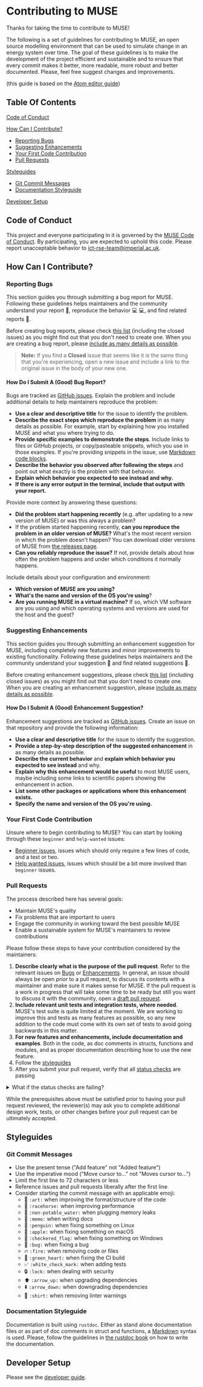 <!-- markdownlint-disable MD033 -->

# Contributing to MUSE

Thanks for taking the time to contribute to MUSE!

The following is a set of guidelines for contributing to MUSE, an open source modelling environment
that can be used to simulate change in an energy system over time. The goal of these guidelines is
to make the development of the project efficient and sustainable and to ensure that every commit
makes it better, more readable, more robust and better documented. Please, feel free suggest changes
and improvements.

(this guide is based on the [Atom editor guide](https://github.com/atom/atom/blob/master/CONTRIBUTING.md))

## Table Of Contents

[Code of Conduct](#code-of-conduct)

[How Can I Contribute?](#how-can-i-contribute)

- [Reporting Bugs](#reporting-bugs)
- [Suggesting Enhancements](#suggesting-enhancements)
- [Your First Code Contribution](#your-first-code-contribution)
- [Pull Requests](#pull-requests)

[Styleguides](#styleguides)

- [Git Commit Messages](#git-commit-messages)
- [Documentation Styleguide](#documentation-styleguide)

[Developer Setup](#developer-setup)

## Code of Conduct

This project and everyone participating in it is governed by the [MUSE Code of Conduct](CODE_OF_CONDUCT.md).
By participating, you are expected to uphold this code. Please report unacceptable behavior to
<ict-rse-team@imperial.ac.uk>.

## How Can I Contribute?

### Reporting Bugs

This section guides you through submitting a bug report for MUSE. Following these guidelines helps
maintainers and the community understand your report :pencil:, reproduce the behavior :computer:
:computer:, and find related reports :mag_right:.

Before creating bug reports, please check [this list](https://github.com/EnergySystemsModellingLab/MUSE2/issues)
(including the closed issues) as you might find out that you don't need to create one. When you are
creating a bug report, please [include as many details as possible](#how-do-i-submit-a-good-bug-report).

> **Note:** If you find a **Closed** issue that seems like it is the same thing that you're
> experiencing, open a new issue and include a link to the original issue in the body of your new one.

#### How Do I Submit A (Good) Bug Report?

Bugs are tracked as [GitHub issues](https://guides.github.com/features/issues/). Explain the problem
and include additional details to help maintainers reproduce the problem:

- **Use a clear and descriptive title** for the issue to identify the problem.
- **Describe the exact steps which reproduce the problem** in as many details as possible.
  For example, start by explaining how you installed MUSE and what you where trying to do.
- **Provide specific examples to demonstrate the steps**. Include links to files or GitHub projects,
  or copy/pasteable snippets, which you use in those examples. If you're providing snippets in the
  issue, use [Markdown code blocks](https://help.github.com/articles/markdown-basics/#multiple-lines).
- **Describe the behavior you observed after following the steps** and point out what exactly is the
  problem with that behavior.
- **Explain which behavior you expected to see instead and why.**
- **If there is any error output in the terminal, include that output with your report.**

Provide more context by answering these questions:

- **Did the problem start happening recently** (e.g. after updating to a new version of MUSE) or was
  this always a problem?
- If the problem started happening recently, **can you reproduce the problem in an older version of
  MUSE?** What's the most recent version in which the problem doesn't happen? You can download older
  versions of MUSE from [the releases page](https://github.com/EnergySystemsModellingLab/MUSE2/releases).
- **Can you reliably reproduce the issue?** If not, provide details about how often the problem
  happens and under which conditions it normally happens.

Include details about your configuration and environment:

- **Which version of MUSE are you using?**
- **What's the name and version of the OS you're using**?
- **Are you running MUSE in a virtual machine?** If so, which VM software are you using and which
  operating systems and versions are used for the host and the guest?

### Suggesting Enhancements

This section guides you through submitting an enhancement suggestion for MUSE, including completely
new features and minor improvements to existing functionality. Following these guidelines helps
maintainers and the community understand your suggestion :pencil: and find related suggestions :mag_right:.

Before creating enhancement suggestions, please check [this list](https://github.com/EnergySystemsModellingLab/MUSE2/issues)
(including closed issues) as you might find out that you don't need to create one. When you are
creating an enhancement suggestion, please [include as many details as possible](#how-do-i-submit-a-good-enhancement-suggestion).

#### How Do I Submit A (Good) Enhancement Suggestion?

Enhancement suggestions are tracked as [GitHub issues](https://guides.github.com/features/issues/).
Create an issue on that repository and provide the following information:

- **Use a clear and descriptive title** for the issue to identify the suggestion.
- **Provide a step-by-step description of the suggested enhancement** in as many details as possible.
- **Describe the current behavior** and **explain which behavior you expected to see instead** and why.
- **Explain why this enhancement would be useful** to most MUSE users, maybe including some links to
  scientific papers showing the enhancement in action.
- **List some other packages or applications where this enhancement exists.**
- **Specify the name and version of the OS you're using.**

### Your First Code Contribution

Unsure where to begin contributing to MUSE? You can start by looking through these `beginner` and
`help-wanted` issues:

- [Beginner issues](https://github.com/EnergySystemsModellingLab/MUSE2/labels/good%20first%20issue),
  issues which should only require a few lines
  of code, and a test or two.
- [Help wanted issues](https://github.com/EnergySystemsModellingLab/MUSE2/labels/help%20wanted),
  issues which should be a bit more involved than `beginner` issues.

### Pull Requests

The process described here has several goals:

- Maintain MUSE's quality
- Fix problems that are important to users
- Engage the community in working toward the best possible MUSE
- Enable a sustainable system for MUSE's maintainers to review contributions

Please follow these steps to have your contribution considered by the maintainers:

1. **Describe clearly what is the purpose of the pull request**. Refer to the relevant issues on
   [Bugs](#reporting-bugs) or [Enhancements](#suggesting-enhancements). In general, an issue should
   always be open _prior_ to a pull request, to discuss its contents with a maintainer and make sure
   it makes sense for MUSE. If the pull request is a work in progress that will take some time to be
   ready but still you want to discuss it with the community, open a
   [draft pull request](https://github.blog/2019-02-14-introducing-draft-pull-requests/).
2. **Include relevant unit tests and integration tests, where needed**. MUSE's test suite is quite
   limited at the moment. We are working to improve this and tests as many features as possible, so
   any new addition to the code must come with its own set of tests to avoid going backwards in this
   matter.
3. **For new features and enhancements, include documentation and examples**. Both in the code, as
   doc comments in structs, functions and modules, and as proper documentation describing how to use
   the new feature.
4. Follow the [styleguides](#styleguides)
5. After you submit your pull request, verify that all
   [status checks](https://help.github.com/articles/about-status-checks/) are passing

<details><summary>What if the status checks are failing?</summary>If a status check is failing, and
you believe that the failure is unrelated to your change, please leave a comment on the pull request
 explaining why you believe the failure is unrelated. A maintainer will re-run the status check for
 you. If we conclude that the failure was a false positive, then we will open an issue to track that
 problem with our status check suite.</details>

While the prerequisites above must be satisfied prior to having your pull request reviewed, the
reviewer(s) may ask you to complete additional design work, tests, or other changes before your pull
request can be ultimately accepted.

## Styleguides

### Git Commit Messages

- Use the present tense ("Add feature" not "Added feature")
- Use the imperative mood ("Move cursor to..." not "Moves cursor to...")
- Limit the first line to 72 characters or less
- Reference issues and pull requests liberally after the first line
- Consider starting the commit message with an applicable emoji:
  - :art: `:art:` when improving the format/structure of the code
  - :racehorse: `:racehorse:` when improving performance
  - :non-potable_water: `:non-potable_water:` when plugging memory leaks
  - :memo: `:memo:` when writing docs
  - :penguin: `:penguin:` when fixing something on Linux
  - :apple: `:apple:` when fixing something on macOS
  - :checkered_flag: `:checkered_flag:` when fixing something on Windows
  - :bug: `:bug:` when fixing a bug
  - :fire: `:fire:` when removing code or files
  - :green_heart: `:green_heart:` when fixing the CI build
  - :white_check_mark: `:white_check_mark:` when adding tests
  - :lock: `:lock:` when dealing with security
  - :arrow_up: `:arrow_up:` when upgrading dependencies
  - :arrow_down: `:arrow_down:` when downgrading dependencies
  - :shirt: `:shirt:` when removing linter warnings

### Documentation Styleguide

Documentation is built using `rustdoc`. Either as stand alone documentation files or as part of doc
comments in struct and functions, a [Markdown](https://daringfireball.net/projects/markdown) syntax
is used. Please, follow the guidelines in [the rustdoc book](https://doc.rust-lang.org/rustdoc/how-to-write-documentation.html)
on how to write the documentation.

## Developer Setup

Please see the [developer guide](docs/developer_guide.md).
